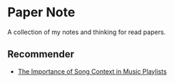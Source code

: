 # Paper Note

A collection of my notes and thinking for read papers. 

## Recommender

* [The Importance of Song Context in Music Playlists](https://github.com/wzpfish/paper-note/notes/recommender/recsys2017_poster6.md)

